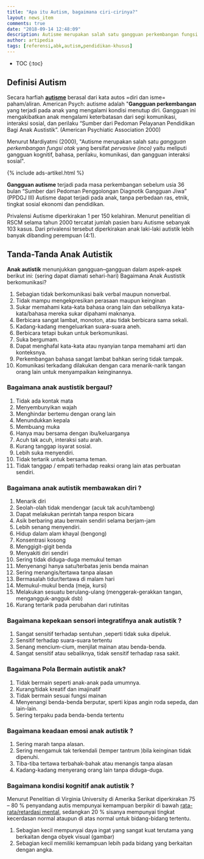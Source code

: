 ```yaml
---
title: "Apa itu Autism, bagaimana ciri-cirinya?"
layout: news_item
comments: true
date: "2018-09-14 12:48:09"
description: Autisme merupakan salah satu gangguan perkembangan fungsi otak yang bersifat pervasive (inco) yaitu meliputi gangguan kognitif, bahasa, perilaku, komunikasi, dan gangguan interaksi sosial.
author: artipedia
tags: [referensi,abk,autism,pendidikan-khusus]
---
```


* TOC
{:toc}
## Definisi Autism
Secara harfiah **[autisme](/teori/apa-itu-autisme-bagaimana-ciri-anak-autism.html "Apa itu Autis")** berasal dari kata autos =diri dan isme= paham/aliran. American Psych: autisme adalah "**Gangguan perkembangan** yang terjadi pada anak yang mengalami kondisi menutup diri. Gangguan ini mengakibatkan anak mengalami keterbatasan dari segi komunikasi, interaksi sosial, dan perilaku “Sumber dari Pedoman Pelayanan Pendidikan Bagi Anak Austistik”. (American Psychiatic Association 2000)

Menurut Mardiyatmi (2000), "Autisme merupakan salah satu *gangguan perkembangan fungsi otak* yang bersifat *pervasive (inco)* yaitu meliputi gangguan kognitif, bahasa, perilaku, komunikasi, dan gangguan interaksi sosial". 

{% include ads-artikel.html %}


**Gangguan autisme** terjadi pada masa perkembangan sebelum usia 36 bulan “Sumber dari Pedoman Penggolongan Diagnotik Gangguan Jiwa” (PPDGJ III) Autisme dapat terjadi pada anak, tanpa perbedaan ras, etnik, tingkat sosial ekonomi dan pendidikan.

Privalensi Autisme diperkirakan 1 per 150 kelahiran. Menurut penelitian di RSCM selama tahun 2000 tercatat jumlah pasien baru Autisme sebanyak 103 kasus. Dari privalensi tersebut diperkirakan anak laki-laki autistik lebih banyak dibanding perempuan (4:1).

## Tanda-Tanda Anak Autistik
**Anak autistik** menunjukkan gangguan–gangguan dalam aspek-aspek berikut ini: (sering dapat diamati sehari-hari) Bagaimana Anak Austistik berkomunikasi?
1. Sebagian tidak berkomunikasi baik verbal maupun nonverbal.
2. Tidak mampu mengekpresikan perasaan maupun keinginan 
3. Sukar memahami kata-kata bahasa orang lain dan sebaliknya kata-kata/bahasa mereka sukar dipahami maknanya.
4. Berbicara sangat lambat, monoton, atau tidak berbicara sama sekali. 
5. Kadang-kadang mengeluarkan suara-suara aneh.  
6. Berbicara tetapi bukan untuk berkomunikasi.
7. Suka bergumam. 
8. Dapat menghafal kata-kata atau nyanyian tanpa memahami arti dan konteksnya. 
9. Perkembangan bahasa sangat lambat bahkan sering tidak tampak. 
10. Komunikasi terkadang dilakukan dengan cara menarik-narik tangan orang lain untuk menyampaikan keinginannya.

### Bagaimana anak austistik bergaul?
1. Tidak ada kontak mata
2. Menyembunyikan wajah 
3. Menghindar bertemu dengan orang lain 
4. Menundukkan kepala 
5. Membuang muka 
6. Hanya mau bersama dengan ibu/keluarganya 
7. Acuh tak acuh, interaksi satu arah. 
8. Kurang tanggap isyarat sosial. 
9. Lebih suka menyendiri.  
10. Tidak tertarik untuk bersama teman. 
11. Tidak tanggap / empati terhadap reaksi orang lain atas perbuatan sendiri.

### Bagaimana anak autistik membawakan diri ?
1. Menarik diri
2. Seolah-olah tidak mendengar (acuk tak acuh/tambeng) 
3. Dapat melakukan perintah tanpa respon bicara 
4. Asik berbaring atau bermain sendiri selama berjam-jam
5. Lebih senang menyendiri. 
6. Hidup dalam alam khayal (bengong) 
7. Konsentrasi kosong 
8. Menggigit-gigit benda 
9. Menyakiti diri sendiri 
10. Sering tidak diduga-duga memukul teman
11. Menyenangi hanya satu/terbatas jenis benda mainan 
12. Sering menangis/tertawa tanpa alasan 
13. Bermasalah tidur/tertawa di malam hari 
14. Memukul-mukul benda (meja, kursi) 
15. Melakukan sesuatu berulang-ulang (menggerak-gerakkan tangan, mengangguk-angguk dsb)
16. Kurang tertarik pada perubahan dari rutinitas

### Bagaimana kepekaan sensori integratifnya anak autistik ?
1. Sangat sensitif terhadap sentuhan ,seperti tidak suka dipeluk.
2. Sensitif terhadap suara-suara tertentu 
3. Senang mencium-cium, menjilat mainan atau benda-benda. 
4. Sangat sensitif atau sebaliknya, tidak sensitif terhadap rasa sakit.

### Bagaimana Pola Bermain autistik anak?
1. Tidak bermain seperti anak-anak pada umumnya.
2. Kurang/tidak kreatif dan imajinatif  
3. Tidak bermain sesuai fungsi mainan 
4. Menyenangi benda-benda berputar, sperti kipas angin roda sepeda, dan lain-lain. 
5. Sering terpaku pada benda-benda tertentu

### Bagaimana keadaan emosi anak autistik ?
1. Sering marah tanpa alasan.
2. Sering mengamuk tak terkendali (temper tantrum )bila keinginan tidak dipenuhi. 
3. Tiba-tiba tertawa terbahak-bahak atau menangis tanpa alasan 
4. Kadang-kadang menyerang orang lain tanpa diduga-duga.

### Bagaimana kondisi kognitif anak autistik ?
Menurut Penelitian di Virginia University di Amerika Serikat diperkirakan 75 – 80 % penyandang autis mempunyai kemampuan berpikir di bawah [rata-rata/retardasi mental](/teori/tunagrahita.html), sedangkan 20 % sisanya mempunyai tingkat kecerdasan normal ataupun di atas normal untuk bidang-bidang tertentu.

1. Sebagian kecil mempunyai daya ingat yang sangat kuat terutama yang berkaitan denga obyek visual (gambar)
2. Sebagian kecil memiliki kemampuan lebih pada bidang yang berkaitan dengan angka.
